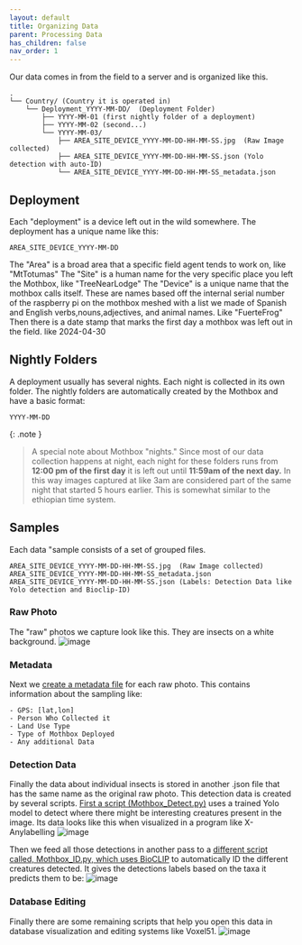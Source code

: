 ```yaml
---
layout: default
title: Organizing Data
parent: Processing Data
has_children: false
nav_order: 1
---
```

Our data comes in from the field to a server and is organized like this. 
```
.
└── Country/ (Country it is operated in)
    └── Deployment_YYYY-MM-DD/  (Deployment Folder)
        ├── YYYY-MM-01 (first nightly folder of a deployment)
        ├── YYYY-MM-02 (second...)
        └── YYYY-MM-03/
            ├── AREA_SITE_DEVICE_YYYY-MM-DD-HH-MM-SS.jpg  (Raw Image collected)
            ├── AREA_SITE_DEVICE_YYYY-MM-DD-HH-MM-SS.json (Yolo detection with auto-ID)
            └── AREA_SITE_DEVICE_YYYY-MM-DD-HH-MM-SS_metadata.json
```
## Deployment
Each "deployment" is a device left out in the wild somewhere.
The deployment has a unique name like this:
```
AREA_SITE_DEVICE_YYYY-MM-DD
```
The "Area" is a broad area that a specific field agent tends to work on, like "MtTotumas"
The "Site" is a human name for the very specific place you left the Mothbox, like "TreeNearLodge"
The "Device" is a unique name that the mothbox calls itself. These are names based off the internal serial number of the raspberry pi on the mothbox meshed with a list we made of Spanish and English verbs,nouns,adjectives, and animal names. Like "FuerteFrog"
Then there is a date stamp that marks the first day a mothbox was left out in the field. like 2024-04-30

## Nightly Folders
A deployment usually has several nights. Each night is collected in its own folder. The nightly folders are automatically created by the Mothbox and have a basic format:
```
YYYY-MM-DD
```
{: .note }
> A special note about Mothbox "nights." Since most of our data collection happens at night, each night for these folders runs from **12:00 pm of the first day** it is left out until **11:59am of the next day.** In this way images captured at like 3am are considered part of the same night that started 5 hours earlier. This is somewhat similar to the ethiopian time system.  

## Samples
Each data "sample consists of a set of grouped files.
```
AREA_SITE_DEVICE_YYYY-MM-DD-HH-MM-SS.jpg  (Raw Image collected)
AREA_SITE_DEVICE_YYYY-MM-DD-HH-MM-SS_metadata.json
AREA_SITE_DEVICE_YYYY-MM-DD-HH-MM-SS.json (Labels: Detection Data like Yolo detection and Bioclip-ID)
```
### Raw Photo
The "raw" photos we capture look like this. They are insects on a white background. 
![image](https://github.com/user-attachments/assets/b7c24479-4508-4823-b978-6c5e3e1918b9)

### Metadata
Next we [create a metadata file](https://digital-naturalism-laboratories.github.io/Mothbox/docs/processing/createmetadata/) for each raw photo. This contains information about the sampling like:
```
- GPS: [lat,lon]
- Person Who Collected it
- Land Use Type
- Type of Mothbox Deployed
- Any additional Data
```

### Detection Data
Finally the data about individual insects is stored in another .json file that has the same name as the original raw photo. This detection data is created by several scripts.
[First a script (Mothbox_Detect.py)](https://digital-naturalism-laboratories.github.io/Mothbox/docs/processing/detect/) uses a trained Yolo model to detect where there might be interesting creatures present in the image. Its data looks like this when visualized in a program like X-Anylabelling
![image](https://github.com/user-attachments/assets/3b5bf6d8-4b3a-4dc0-ab31-53846459cb1c)

Then we feed all those detections in another pass to a [different script called, Mothbox_ID.py, which uses BioCLIP](https://digital-naturalism-laboratories.github.io/Mothbox/docs/processing/detect/) to automatically ID the different creatures detected. 
It gives the detections labels based on the taxa it predicts them to be:
![image](https://github.com/user-attachments/assets/30f74418-08eb-437d-8447-1b2f3387b610)

### Database Editing
Finally there are some remaining scripts that help you open this data in database visualization and editing systems like Voxel51. 
![image](https://github.com/user-attachments/assets/b7b0ba22-1786-4239-8de3-3a71ca0ff865)


